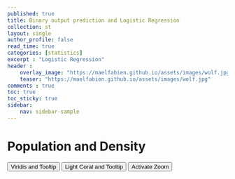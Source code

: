 ```yaml
---
published: true
title: Binary output prediction and Logistic Regression
collection: st
layout: single
author_profile: false
read_time: true
categories: [statistics]
excerpt : "Logistic Regression"
header :
    overlay_image: "https://maelfabien.github.io/assets/images/wolf.jpg"
    teaser: "https://maelfabien.github.io/assets/images/wolf.jpg"
comments : true
toc: true
toc_sticky: true
sidebar:
    nav: sidebar-sample
---
```


<html>
<head>
<meta charset="utf-8">
<script type="text/javascript" src="js/d3/d3.js"></script>
<link rel="stylesheet" type="text/css" href="/assets/css/style.css">
</head>

<body>

<h1> Population and Density </h1>

<button type="radio" onclick="upt_cht('True')" id="test" name="check" value="True" checked>Viridis and Tooltip</button>
<button type="radio" onclick="changeColor('lightcoral')" id="col" name="col_check">Light Coral and Tooltip</button>
<button type="radio" onclick="upt_cht('False')" id="test" name="check" value="False">Activate Zoom</button>

<br>
<br>
<br>


<script type="text/javascript" src="/assets/js/hello-france.js"></script>

</body>

</html>
